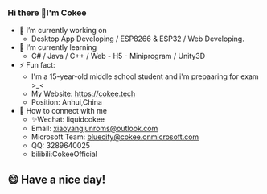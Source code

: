 ### Hi there 👋I'm Cokee
- 🔭 I’m currently working on 
  - Desktop App Developing / ESP8266 & ESP32 / Web Developing.
- 🌱 I’m currently learning 
  - C# / Java / C++ / Web - H5 - Miniprogram / Unity3D
- ⚡ Fun fact: 
  - I'm a 15-year-old middle school student and i'm prepaaring for exam >_<
  - My Website: https://cokee.tech
  - Position: Anhui,China
- 🤔 How to connect with me
  - ✨Wechat: liquidcokee
  - Email: xiaoyangjunroms@outlook.com
  - Microsoft Team: bluecity@cokee.onmicrosoft.com
  - QQ: 3289640025
  - bilibili:CokeeOfficial
## 😄 Have a nice day!

<!--
**cokeenet/cokeenet** is a ✨ _special_ ✨ repository because its `README.md` (this file) appears on your GitHub profile.

Here are some ideas to get you started:
- 👯 I’m looking to collaborate on ...
- 🤔 I’m looking for help with ...
- 💬 Ask me about ...
- 📫 How to reach me: ...
- 😄 Pronouns: ...
- ⚡ Fun fact: ...

-->
